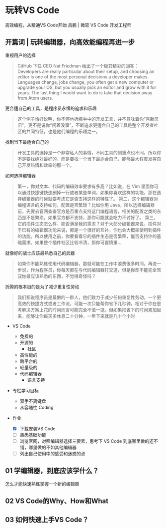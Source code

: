 # 玩转VS Code 
高效编程，从精通VS Code开始
吕鹏 | 微软 VS Code 开发工程师

[time]:<20180918>
## 开篇词 | 玩转编辑器，向高效能编程再进一步

重视用户的选择
>GitHub 下任 CEO Nat Friedman 给出了一个极其精彩的回答：
Developers are really particular about their setup, and choosing an editor is one of the most personal decisions a developer makes. Languages change, jobs change, you often get a new computer or upgrade your OS, but you usually pick an editor and grow with it for years. The last thing I would want to do is take that decision away from Atom users.

更合适自己的工具，是程序员永恒的追求和乐趣
>这个例子恰好说明，你不停地折腾手中的开发工具，并不意味着你“喜新厌旧”，更不是说你“闲着没事”，不断追求更适合自己的工具是整个开发者社区的共同特征，也是他们编程的乐趣之一。

找到当下最适合自己的
>开发工具的选择是一个非常私人的事情，不同工具的侧重点也不同，所以你不是要找绝对最好的，而是要找一个当下最适合自己，能够最大程度发挥自己开发热情和效率的那一个。

如何选择编辑器
> 第一，你对文本、代码的编辑效率要求有多高？比如说，在 Vim 里面你可以通过快捷键快速删掉一行或者某些单词，如果你喜欢这样的功能，那在选择编辑器的时候就要考虑它是否支持这样的特性了。
第二，这个编辑器对编程语言的支持如何，配置是否繁琐？比如你用 Java，所以选择编辑器前，先要去官网查查官方是否重点支持这门编程语言，相关的配置之类的东西是不是繁琐。如果官方都不支持，那你可能就会吃力不讨好了。
第三，它的插件生态怎么样，能否满足我的需求？对于大部分编辑器来说，插件对于已有的编辑器功能来说，都是一个很好的互补，你也会大概率使用到插件的功能。所以使用之前，你要看看它的插件生态是否繁荣，能否支持你的基础需求。如果整个插件社区比较冷清，那你可要慎重…

就像好的战士应该最熟悉自己的武器
>如果你不能熟练使用代码编辑器，那就可能在工作中浪费很多时间。再进一步说，作为程序员，你每天都在与代码编辑器打交道，但是你却不能完全驾驭你最应该熟悉的东西，不觉得奇怪吗？

折腾的根本目的是为了减少重复性劳动
>我们都说程序员是最懒的一群人，他们致力于减少任何重复性劳动。一个更高效的快捷方式或者工作流，可能一次只能帮你省下几秒钟，相对于你在思考解决方案上花的时间而言可能完全不值一提。但如果把省下的时间累加起来，能够让你每天多休息二十分钟，一年下来就是几十个小时

- VS Code
    - 免费的
    - 开源的
        - 社区
    - 高性能的
    - 跨平台的
    - 轻量级的
    - 代码编辑器
        - 语言支持

- 专栏学习目标
    - 双手不离键盘
    - 从容随性 Coding

- 作业
    - [x] 下载安装VS Code
    - [ ] 熟悉基础功能
    - [ ] 浏览官网，对照编辑器选择三要素，思考下 VS Code 到底哪里做的还不错，哪里做的不如其他编辑器
    - [ ] 列出自己使用中的感受和迷惑的点

## 01 学编辑器，到底应该学什么？

怎么才能快速熟练掌握一个新的编辑器


## 02 VS Code的Why、How和What

## 03 如何快速上手VS Code？